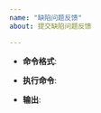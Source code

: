 ```yaml
---
name: "缺陷问题反馈"
about: 提交缺陷问题反馈

---
```


<!--
感谢提交问题反馈。
请提供尽量全面的信息协助问题定位修复。

命令格式：所使用的命令格式。
执行命令: 如果可以，请提供你的真实运行命令，但请注意脱敏（如AK信息）
输出:执行命令之后的输出。

如果崩溃，请提供错误栈。
如果编译出错，请提供 cmake 版本，编译器版本，编译命令等信息。
-->

* **命令格式**:

* **执行命令**:

* **输出**:

<!-- 请提供其他可能协助问题定位的信息 -->
